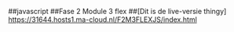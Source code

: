 ##javascript
##Fase 2 Module 3 flex
##[Dit is de live-versie thingy]
https://31644.hosts1.ma-cloud.nl/F2M3FLEXJS/index.html
